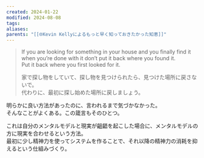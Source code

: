 ```yaml
---
created: 2024-01-22
modified: 2024-08-08
tags: 
aliases: 
parents: "[[🌐Kevin Kellyによるもっと早く知っておきたかった知恵]]"
---
```

> If you are looking for something in your house and you finally find it when you’re done with it don’t put it back where you found it.  
> Put it back where you first looked for it.
> 
> 家で探し物をしていて、探し物を見つけられたら、見つけた場所に戻さないで。  
> 代わりに、最初に探し始めた場所に戻しましょう。

明らかに良い方法があったのに、言われるまで気づかなかった。  
そんなことがよくある。この箴言もそのひとつ。

これは自分のメンタルモデルと現実が齟齬を起こした場合に、メンタルモデルの方に現実を合わせるという方法。  
最初に少し精神力を使ってシステムを作ることで、それ以降の精神力の消耗を抑えるという仕組みづくり。